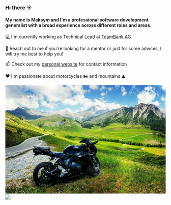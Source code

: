### Hi there ☀️

#### My name is Maksym and I'm a professional software development generalist with a broad experience across different roles and areas.

💻 I'm currently working as Technical Lead at [TeamBank AG](https://www.teambank.de)

🙏 Reach out to me if you're looking for a mentor or just for some advices, I will try me best to help you!

📫 Check out my [personal website](https://gendin.info) for contact information

❤️ I'm passionate about motorcycles 🏍️ and mountains ⛰️

<img src='https://github.com/maksymgendin/maksymgendin/raw/main/moto_nature.jpg'/>
<img src='https://github-readme-stats.vercel.app/api?username=maksymgendin&count_private=true&show_icons=true&theme=graywhite&include_all_commits=true&border_radius=0&cache_seconds=86400'/>
